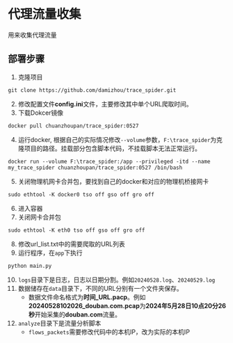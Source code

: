 # 代理流量收集

用来收集代理流量

## 部署步骤
1. 克隆项目
```
git clone https://github.com/damizhou/trace_spider.git
```
2. 修改配置文件**config.ini**文件，主要修改其中单个URL爬取时间。
3. 下载Dokcer镜像
```
docker pull chuanzhoupan/trace_spider:0527
```
4. 运行docker, 根据自己的实际情况修改`--volume`参数，`F:\trace_spider`为克隆项目的路径。挂载部分包含脚本代码，不挂载脚本无法正常运行。
```
docker run --volume F:\trace_spider:/app --privileged -itd --name my_trace_spider chuanzhoupan/trace_spider:0527 /bin/bash
```
5. 关闭物理机网卡合并包，要找到自己的docker和对应的物理机桥接网卡
```
sudo ethtool -K docker0 tso off gso off gro off
```
6. 进入容器
7. 关闭网卡合并包
```
sudo ethtool -K eth0 tso off gso off gro off
```
8. 修改url_list.txt中的需要爬取的URL列表
9. 运行程序，在`app`下执行
```
python main.py
```
10. `logs`目录下是日志，日志以日期分割。例如`20240528.log`、`20240529.log`
11. 数据储存在`data`目录下，不同的URL分别有一个文件夹保存。
    - 数据文件命名格式为**时间_URL.pacp**。例如**20240528102026_douban.com.pcap**为**2024年5月28日10点20分26秒**开始采集的**douban.com**流量。
12. `analyze`目录下是流量分析脚本
    - `flows_packets`需要修改代码中的本机IP，改为实际的本机IP